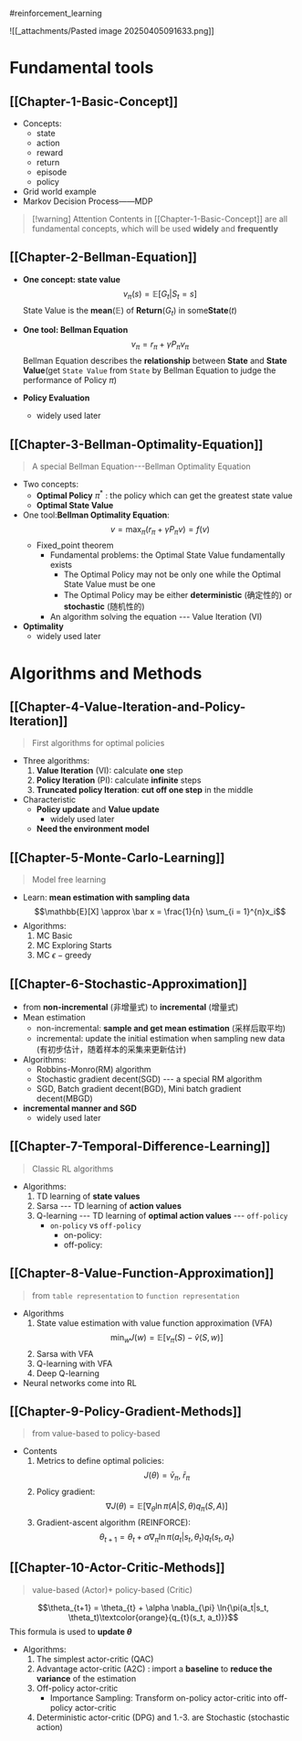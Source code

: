 #reinforcement_learning

![[_attachments/Pasted image 20250405091633.png]]
# Fundamental tools
 
## [[Chapter-1-Basic-Concept]]

- Concepts:
	- state
	- action
	- reward
	- return
	- episode
	- policy
- Grid world example
- Markov Decision Process——MDP

> [!warning] Attention
> Contents in [[Chapter-1-Basic-Concept]] are all fundamental concepts, which will be used **widely** and **frequently**

## [[Chapter-2-Bellman-Equation]]

- **One concept: state value** $$v_{\pi}(s) = \mathbb{E}[G_t | S_t = s]$$ State Value is the **mean**($\mathbb{E}$) of **Return**($G_t$) in some**State**($t$)

- **One tool: Bellman Equation**$$v_{\pi} = r_{\pi} + \gamma P_{\pi}v_{\pi}$$Bellman Equation describes the **relationship** between **State** and **State Value**(get `State Value` from `State` by Bellman Equation to judge the performance of Policy $\pi$)

- **Policy Evaluation**
	- widely used later

## [[Chapter-3-Bellman-Optimality-Equation]]

> A special Bellman Equation---Bellman Optimality Equation

- Two concepts:
	- **Optimal Policy** $\pi^*$ : the policy which can get the greatest state value
	- **Optimal State Value** 
- One tool:**Bellman Optimality Equation**:$$v = \max_{\pi}(r_{\pi} + \gamma P_{\pi}v) = f(v)$$
	- Fixed_point theorem
		- Fundamental problems:  the Optimal State Value fundamentally exists
			- The Optimal Policy may not be only one while the Optimal State Value must be one
			- The Optimal Policy may be either **deterministic** (确定性的) or **stochastic** (随机性的)
		- An algorithm solving the equation --- Value Iteration (VI)
- **Optimality** 
	- widely used later

# Algorithms and Methods
## [[Chapter-4-Value-Iteration-and-Policy-Iteration]]

> First algorithms for optimal policies

- Three algorithms:
	1. **Value Iteration** (VI): calculate **one** step
	2. **Policy Iteration** (PI): calculate **infinite** steps
	3. **Truncated policy Iteration**: **cut off one step** in the middle
- Characteristic
	- **Policy update** and **Value update**
		- widely used later
	- **Need the environment model**

## [[Chapter-5-Monte-Carlo-Learning]]
> Model free learning

- Learn: **mean estimation with sampling data**$$\mathbb{E}[X] \approx \bar x = \frac{1}{n} \sum_{i = 1}^{n}x_i$$
- Algorithms:
	1. MC Basic
	2. MC Exploring Starts
	3. MC $\epsilon -\text{greedy}$ 

## [[Chapter-6-Stochastic-Approximation]]
- from **non-incremental** (非增量式) to **incremental** (增量式)
- Mean estimation
	- non-incremental: **sample and get mean estimation** (采样后取平均)
	- incremental: update the initial estimation when sampling new data (有初步估计，随着样本的采集来更新估计)
- Algorithms:
	- Robbins-Monro(RM) algorithm
	- Stochastic gradient decent(SGD) --- a special RM algorithm
	- SGD, Batch gradient decent(BGD), Mini batch gradient decent(MBGD)
- **incremental manner and SGD**
	- widely used later

## [[Chapter-7-Temporal-Difference-Learning]]

> Classic RL algorithms

- Algorithms:
	1. TD learning of **state values**
	2. Sarsa --- TD learning of **action values**
	3. Q-learning --- TD learning of **optimal action values** --- `off-policy`
		- `on-policy` vs `off-policy`
			- on-policy:
			- off-policy:

## [[Chapter-8-Value-Function-Approximation]]

> from `table representation` to `function representation` 

- Algorithms
	1. State value estimation with value function approximation (VFA) $$\min_{w}J(w) = \mathbb{E}[v_{\pi}(S) - \hat v (S, w)]$$
	2. Sarsa with VFA
	3. Q-learning with VFA
	4. Deep Q-learning
- Neural networks come into RL

## [[Chapter-9-Policy-Gradient-Methods]]

> from value-based to policy-based

- Contents
	1. Metrics to define optimal policies:$$J(\theta) = \bar v_{\pi} , \;\bar r_{\pi}$$
	2. Policy gradient: $$\nabla J(\theta) = \mathbb{E}[\nabla_{\theta} \ln{\pi}(A|S, \theta)q_{\pi}(S, A)]$$
	3. Gradient-ascent algorithm (REINFORCE): $$\theta_{t+1} = \theta_{t} + \alpha \nabla_{\pi} \ln{\pi(a_t|s_t, \theta_t)q_{t}(s_t, a_t)}$$

## [[Chapter-10-Actor-Critic-Methods]]

> value-based (Actor)+ policy-based (Critic)

$$\theta_{t+1} = \theta_{t} + \alpha \nabla_{\pi} \ln{\pi(a_t|s_t, \theta_t)\textcolor{orange}{q_{t}(s_t, a_t)}}$$
This formula is used to **update $\theta$**

- Algorithms:
	1. The simplest actor-critic (QAC)
	2. Advantage actor-critic (A2C) : import a **baseline** to **reduce the variance** of the estimation
	3. Off-policy actor-critic
		- Importance Sampling: Transform on-policy actor-critic into off-policy actor-critic
	4. Deterministic actor-critic (DPG) and 1.-3. are Stochastic (stochastic action)

